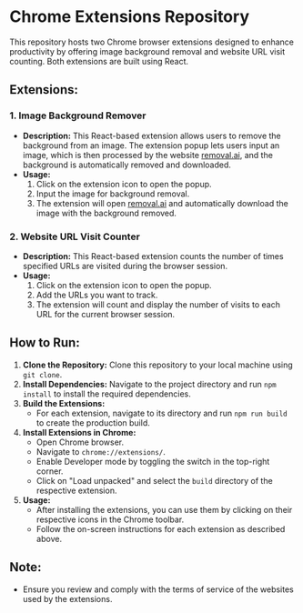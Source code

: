 # Chrome Extensions Repository

This repository hosts two Chrome browser extensions designed to enhance productivity by offering image background removal and website URL visit counting. Both extensions are built using React.

## Extensions:

### 1. Image Background Remover

- **Description:** This React-based extension allows users to remove the background from an image. The extension popup lets users input an image, which is then processed by the website [removal.ai](https://removal.ai/#/), and the background is automatically removed and downloaded.
- **Usage:**
  1. Click on the extension icon to open the popup.
  2. Input the image for background removal.
  3. The extension will open [removal.ai](https://removal.ai/#/) and automatically download the image with the background removed.

### 2. Website URL Visit Counter

- **Description:** This React-based extension counts the number of times specified URLs are visited during the browser session.
- **Usage:**
  1. Click on the extension icon to open the popup.
  2. Add the URLs you want to track.
  3. The extension will count and display the number of visits to each URL for the current browser session.

## How to Run:

1. **Clone the Repository:** Clone this repository to your local machine using `git clone`.
2. **Install Dependencies:** Navigate to the project directory and run `npm install` to install the required dependencies.
3. **Build the Extensions:**
   - For each extension, navigate to its directory and run `npm run build` to create the production build.
4. **Install Extensions in Chrome:**
   - Open Chrome browser.
   - Navigate to `chrome://extensions/`.
   - Enable Developer mode by toggling the switch in the top-right corner.
   - Click on "Load unpacked" and select the `build` directory of the respective extension.
5. **Usage:**
   - After installing the extensions, you can use them by clicking on their respective icons in the Chrome toolbar.
   - Follow the on-screen instructions for each extension as described above.

## Note:
- Ensure you review and comply with the terms of service of the websites used by the extensions.
